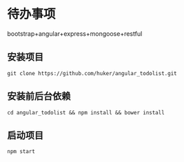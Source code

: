 # 待办事项
bootstrap+angular+express+mongoose+restful

## 安装项目
```
git clone https://github.com/huker/angular_todolist.git
```
## 安装前后台依赖
```
cd angular_todolist && npm install && bower install
```
## 启动项目
```
npm start
```
